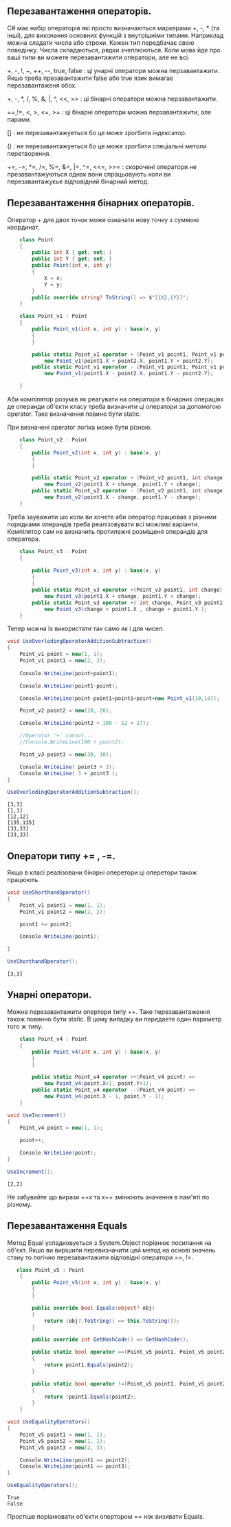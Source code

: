 ## Перезавантаження операторів.

C# має набір операторів які просто визначаються маркерами +, -, * (та інші), для виконання основних функцій з внутрішніми типами. Наприклад можна сладати числа або строки. Кожен тип передбачає свою поведінку. Числа складаються, рядки зчеплюються.
Коли мова йде про ваші типи ви можете перезавантажити оператори, але не всі.

+, -, !, ~, ++, --, true, false : ці унарні оператори можна перзавантажити. Якшо треба презавантажити false або true язик вимагає перезавантаженя обох.

+, -, *, /, %, &, |, ^, <<, >> : ці бінарні оператори можна перзавантажити.

==,!=, <, >, <=, >= : ці бінарні оператори можна перзавантажити, але парами.

[] : не перезавантажуеться бо це може зрогбити індексатор.

() : не перезавантажуеться бо це може зрогбити спеціальні метоли перетворення.

+=, -=, *=, /=, %=, &=, |=, ^=, <<=, >>= : скорочені оператори не презавантажуються однак вони спрацьовують коли ви перезавантажуєье відповідний бінарний метод.

## Перезавантаження бінарних операторів.

Оператор + для двох точок може означати нову точку з суммою координат. 
```cs
    class Point
    {
        public int X { get; set; }
        public int Y { get; set; }
        public Point(int x, int y)
        {
            X = x;
            Y = y;
        }
        public override string? ToString() => $"[{X},{Y}]";
    }
```
```cs
    class Point_v1 : Point
    {
        public Point_v1(int x, int y) : base(x, y)
        {
        }

        public static Point_v1 operator + (Point_v1 point1, Point_v1 point2) =>
            new Point_v1(point1.X + point2.X, point1.Y + point2.Y);
        public static Point_v1 operator - (Point_v1 point1, Point_v1 point2) =>
            new Point_v1(point1.X - point2.X, point1.Y - point2.Y);

    }
```

Аби компілятор розумів як реагувати на оператори в бінарниx операціях де операнди об'єкти класу треба визначити ці оператори за допомогою operator. Таке визначення повино бути static.

При визначені operator логіка може бути різною.
```cs
    class Point_v2 : Point
    {
        public Point_v2(int x, int y) : base(x, y)
        {
        }

        public static Point_v2 operator + (Point_v2 point1, int change) =>
            new Point_v2(point1.X + change, point1.Y + change);
        public static Point_v2 operator - (Point_v2 point1, int change) =>
            new Point_v2(point1.X - change, point1.Y - change);
    }
```
Треба зауважити шо коли ви хочете аби оператор працював з різними порядками операндів треба реалізовувати всі можливі варіанти. Компілятор сам не визначить протилежні розміщеня операндів для оператора. 
```cs
    class Point_v3 : Point
    {
        
        public Point_v3(int x, int y) : base(x, y)
        {
        }
        public static Point_v3 operator +(Point_v3 point1, int change) =>
            new Point_v3(point1.X + change, point1.Y + change);
        public static Point_v3 operator +( int change, Point_v3 point1) =>
            new Point_v3(change + point1.X , change + point1.Y );
    }
```

Тепер можна їх використати так само як і для чисел.
```cs
void UseOverlodingOperatorAdditionSubtraction()
{
    Point_v1 point = new(1, 1);
    Point_v1 point1 = new(2, 2);
    
    Console.WriteLine(point+point1);

    Console.WriteLine(point1-point);

    Console.WriteLine(point-point1+point1+point+new Point_v1(10,10));

    Point_v2 point2 = new(20, 20);

    Console.WriteLine(point2 + 100 - 12 + 27);

    //Operator '+' cannot...
    //Console.WriteLine(100 + point2);

    Point_v3 point3 = new(30, 30);

    Console.WriteLine( point3 + 3);
    Console.WriteLine( 3 + point3 );
}

UseOverlodingOperatorAdditionSubtraction();
```
```
[3,3]
[1,1]
[12,12]
[135,135]
[33,33]
[33,33]
```

## Оператори типу += , -=.

Якщо в класі реалізовани бінарні оперетори ці оперетори також працюють.

```cs
void UseShorthandOperator()
{
    Point_v1 point1 = new(1, 1);
    Point_v1 point2 = new(2, 2);

    point1 += point2;

    Console.WriteLine(point1);

}

UseShorthandOperator();
```
```
[3,3]
```

## Унарні оператори.

Можна перезавантажити опертори типу ++. Таке перезавантаження також повинно бути static. В цому випадку ви передаете один параметр того ж типу.
```cs
    class Point_v4 : Point
    {
        public Point_v4(int x, int y) : base(x, y)
        {
        }

        public static Point_v4 operator ++(Point_v4 point) =>
            new Point_v4(point.X+1, point.Y+1);
        public static Point_v4 operator --(Point_v4 point) =>
            new Point_v4(point.X - 1, point.Y - 1);
    }
```
```cs
void UseIncrement()
{
    Point_v4 point = new(1, 1);

    point++;

    Console.WriteLine(point);
}

UseIncrement();
```
```
[2,2]
```
Не забувайте що вирази ++x та x++ змінюють значення в пам'яті по різному.

## Перезавантаження Equals

Метод Equal успадковується з System.Оbject порівнює посилання на об'єкт. Якшо ви вирішили перевизначити цей метод на основі значень стану то логічно перезавантажити відповідні оператори ==, !=.

```cs
   class Point_v5 : Point
    {
        public Point_v5(int x, int y) : base(x, y)
        {
        }

        public override bool Equals(object? obj)
        {
            return (obj?.ToString() == this.ToString());
        }

        public override int GetHashCode() => GetHashCode();

        public static bool operator ==(Point_v5 point1, Point_v5 point2)
        {
            return point1.Equals(point2);
        }

        public static bool operator !=(Point_v5 point1, Point_v5 point2)
        {
            return !point1.Equals(point2);
        }
    }
```
```cs
void UseEqualityOperators()
{
    Point_v5 point1 = new(1, 1);
    Point_v5 point2 = new(1, 1);
    Point_v5 point3 = new(2, 3);

    Console.WriteLine(point1 == point2);
    Console.WriteLine(point1 == point3);
}

UseEqualityOperators();
```
```
True
False
```
Простіше поріанювати об'єкти опертором == ніж визивати Equals.


